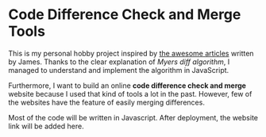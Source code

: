 Code Difference Check and Merge Tools
=========================================================

This is my personal hobby project inspired by [the awesome articles][] written by James. 
Thanks to the clear explanation of *Myers diff algorithm*, I managed to understand and implement the algorithm in JavaScript.

Furthermore, I want to build an online **code difference check and merge** website because I used that kind of tools a lot in the past.
However, few of the websites have the feature of easily merging differences.

Most of the code will be written in Javascript. After deployment, the website link will be added here.





[the awesome articles]: https://blog.jcoglan.com/2017/02/12/the-myers-diff-algorithm-part-1
